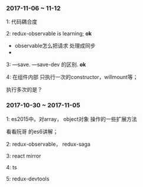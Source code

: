 ### 2017-11-06 ~ 11-12

1: 代码耦合度

2: redux-observable   is learning; **ok**

- observable怎么把请求 处理成同步
- ​

3: —save.     —save-dev 的区别.  **ok**

4: 在组件内部 只执行一次的constructor，willmount等；

执行多次的是？



### 2017-10-30 ~ 2017-11-05

1: es2015中。对array， object对象 操作的一些扩展方法

看看阮哥 的es6讲解；

2: redux-observable， redux-saga

3: react mirror

4: ts

5: redux-devtools

